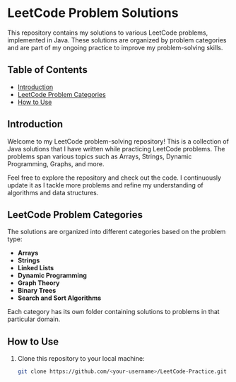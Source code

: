# LeetCode Problem Solutions

This repository contains my solutions to various LeetCode problems, implemented in Java. These solutions are organized by problem categories and are part of my ongoing practice to improve my problem-solving skills.

## Table of Contents

- [Introduction](#introduction)
- [LeetCode Problem Categories](#leetcode-problem-categories)
- [How to Use](#how-to-use)
## Introduction

Welcome to my LeetCode problem-solving repository! This is a collection of Java solutions that I have written while practicing LeetCode problems. The problems span various topics such as Arrays, Strings, Dynamic Programming, Graphs, and more.

Feel free to explore the repository and check out the code. I continuously update it as I tackle more problems and refine my understanding of algorithms and data structures.

## LeetCode Problem Categories

The solutions are organized into different categories based on the problem type:

- **Arrays**
- **Strings**
- **Linked Lists**
- **Dynamic Programming**
- **Graph Theory**
- **Binary Trees**
- **Search and Sort Algorithms**

Each category has its own folder containing solutions to problems in that particular domain.

## How to Use

1. Clone this repository to your local machine:
   ```bash
   git clone https://github.com/<your-username>/LeetCode-Practice.git





